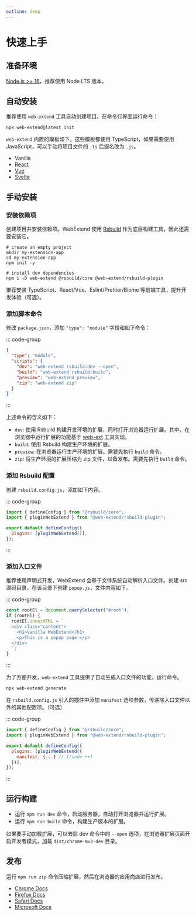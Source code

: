 ```yaml
---
outline: deep
---
```


# 快速上手

## 准备环境

[Node.js >= 16](https://nodejs.org/en/download)，推荐使用 Node LTS 版本。

## 自动安装

推荐使用 `web-extend` 工具自动创建项目。在命令行界面运行命令：

```shell
npx web-extend@latest init
```

`web-extend` 内置的模板如下。这些模板都使用 TypeScript，如果需要使用 JavaScript，可以手动将项目文件的 `.ts` 后缀名改为 `.js`。

- Vanilla
- [React](https://react.dev/)
- [Vue](https://vuejs.org/)
- [Svelte](https://svelte.dev/)

## 手动安装

### 安装依赖项

创建项目并安装依赖项。WebExtend 使用 [Rsbuild](https://rsbuild.dev/) 作为底层构建工具，因此还需要安装它。

```shell
# create an empty project
mkdir my-extension-app
cd my-extension-app
npm init -y

# install dev dependencies
npm i -D web-extend @rsbuild/core @web-extend/rsbuild-plugin

```

推荐安装 TypeScript、React/Vue、Eslint/Prettier/Biome 等前端工具，提升开发体验（可选）。

### 添加脚本命令

修改 `package.json`，添加 `"type": "module"` 字段和如下命令：

::: code-group

```json [package.json]
{
  "type": "module",
  "scripts": {
    "dev": "web-extend rsbuild:dev --open",
    "build": "web-extend rsbuild:build",
    "preview": "web-extend preview",
    "zip": "web-extend zip"
  }
}
```

:::

上述命令的含义如下：

- `dev`: 使用 Rsbuild 构建开发环境的扩展，同时打开浏览器运行扩展。其中，在浏览器中运行扩展的功能基于 [web-ext](https://github.com/mozilla/web-ext) 工具实现。
- `build`: 使用 Rsbuild 构建生产环境的扩展。
- `preview`: 在浏览器运行生产环境的扩展。需要先执行 `build` 命令。
- `zip`: 将生产环境的扩展压缩为 zip 文件，以备发布。需要先执行 `build` 命令。

### 添加 Rsbuild 配置

创建 `rsbuild.config.js`，添加如下内容。

::: code-group

```js [rsbuild.config.js]
import { defineConfig } from "@rsbuild/core";
import { pluginWebExtend } from "@web-extend/rsbuild-plugin";

export default defineConfig({
  plugins: [pluginWebExtend()],
});
```

:::

### 添加入口文件

推荐使用声明式开发，WebExtend 会基于文件系统自动解析入口文件。创建 src 源码目录，在该目录下创建 `popup.js`，文件内容如下。

::: code-group

```js [popup.js]
const rootEl = document.querySelector("#root");
if (rootEl) {
  rootEl.innerHTML = `
  <div class="content">
    <h1>Vanilla WebExtend</h1>
    <p>This is a popup page.</p>
  </div>
  `;
}
```

:::

为了方便开发，`web-extend` 工具提供了自动生成入口文件的功能，运行命令。

```shell
npx web-extend generate
```

在 `rsbuild.config.js` 引入的插件中添加 `manifest` 选项参数，传递除入口文件以外的其他配置项。（可选）

::: code-group

```js [rsbuild.config.js]
import { defineConfig } from "@rsbuild/core";
import { pluginWebExtend } from "@web-extend/rsbuild-plugin";

export default defineConfig({
  plugins: [pluginWebExtend({
    manifest: {...} // [!code ++]
  })],
});
```

:::

## 运行构建

- 运行 `npm run dev` 命令，启动服务器，自动打开浏览器并运行扩展。
- 运行 `npm run build` 命令，构建生产版本的扩展。

如果要手动加载扩展，可以去除 dev 命令中的 `--open` 选项，在浏览器扩展页面开启开发者模式，加载 `dist/chrome-mv3-dev` 目录。

## 发布

运行 `npm run zip` 命令压缩扩展，然后在浏览器的应用商店进行发布。

- [Chrome Docs](https://developer.chrome.com/docs/webstore/publish/)
- [Firefox Docs](https://extensionworkshop.com/documentation/publish/submitting-an-add-on/)
- [Safari Docs](https://developer.apple.com/documentation/safariservices/converting-a-web-extension-for-safari)
- [Microsoft Docs](https://learn.microsoft.com/en-us/microsoft-edge/extensions-chromium/publish/publish-extension)
